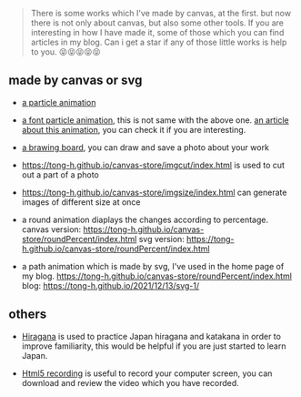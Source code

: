 > There is some works which I've made by canvas, at the first. but now there is not only about canvas, but also some other tools.
> If you are interesting in how I have made it, some of those which you can find articles in my blog.
> Can i get a star if any of those little works is help to you. 😝😝😝😝😝

## made by canvas or svg

* [a particle animation](https://tong-h.github.io/canvas-store/particle/index.html)

* [a font particle animation](https://tong-h.github.io/canvas-store/fontparticle/index.html), this is not same with the above one.
[an article about this animation](https://tong-h.github.io/2019/04/23/canvas-fontparticle/#more), you can check it if you are interesting.

* [a brawing board](https://tong-h.github.io/canvas-store/draw/index.html), you can draw and save a photo about your work

* <a>https://tong-h.github.io/canvas-store/imgcut/index.html</a> is used to cut out a part of a photo

* <a>https://tong-h.github.io/canvas-store/imgsize/index.html</a> can generate images of different size at once

* a round animation diaplays the changes according to percentage.
canvas version: <a>https://tong-h.github.io/canvas-store/roundPercent/index.html</a>
svg version: <a>https://tong-h.github.io/canvas-store/roundPercent/index.html</a>

* a path animation which is made by svg, I've used in the home page of my blog.
<a>https://tong-h.github.io/canvas-store/roundPercent/index.html</a>
blog: <a>https://tong-h.github.io/2021/12/13/svg-1/</a>

## others

* [Hiragana](https://tong-h.github.io/canvas-store/hiragana/index.html) is used to practice Japan hiragana and katakana in order to improve familiarity, this would be helpful if you are just started to learn Japan.

* [Html5 recording](https://tong-h.github.io/canvas-store/capture/index.html) is useful to record your computer screen, you can download and review the video which you have recorded.
